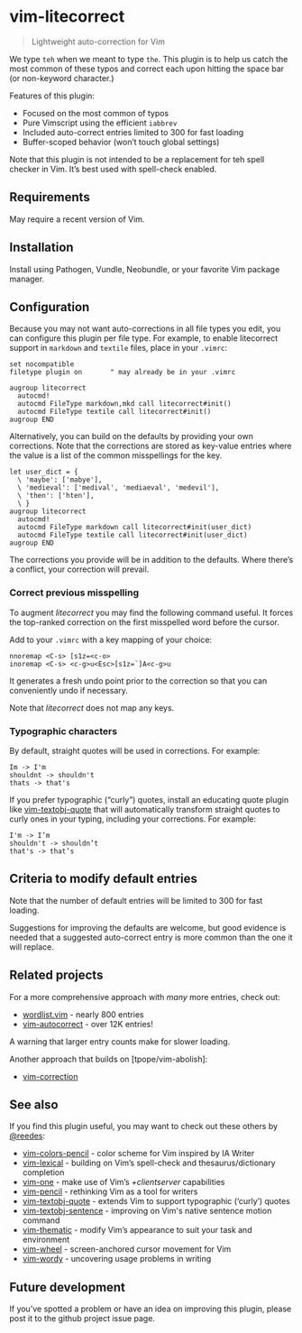 # vim-litecorrect

> Lightweight auto-correction for Vim

We type `teh` when we meant to type `the`. This plugin is to help us catch
the most common of these typos and correct each upon hitting the space bar
(or non-keyword character.)

Features of this plugin:

* Focused on the most common of typos
* Pure Vimscript using the efficient `iabbrev`
* Included auto-correct entries limited to 300 for fast loading
* Buffer-scoped behavior (won’t touch global settings)

Note that this plugin is not intended to be a replacement for teh spell
checker in Vim. It’s best used with spell-check enabled.

## Requirements

May require a recent version of Vim.

## Installation

Install using Pathogen, Vundle, Neobundle, or your favorite Vim package
manager.

## Configuration

Because you may not want auto-corrections in all file types you edit, you can
configure this plugin per file type. For example, to enable litecorrect support
in `markdown` and `textile` files, place in your `.vimrc`:

  ```vim
  set nocompatible
  filetype plugin on       " may already be in your .vimrc

  augroup litecorrect
    autocmd!
    autocmd FileType markdown,mkd call litecorrect#init()
    autocmd FileType textile call litecorrect#init()
  augroup END
  ```

Alternatively, you can build on the defaults by providing your own
corrections. Note that the corrections are stored as key-value entries
where the value is a list of the common misspellings for the key.

  ```
  let user_dict = {
    \ 'maybe': ['mabye'],
    \ 'medieval': ['medival', 'mediaeval', 'medevil'],
    \ 'then': ['hten'],
    \ }
  augroup litecorrect
    autocmd!
    autocmd FileType markdown call litecorrect#init(user_dict)
    autocmd FileType textile call litecorrect#init(user_dict)
  augroup END
  ```

The corrections you provide will be in addition to the defaults. Where
there’s a conflict, your correction will prevail.

### Correct previous misspelling

To augment _litecorrect_ you may find the following command useful.
It forces the top-ranked correction on the first misspelled word 
before the cursor. 

Add to your `.vimrc` with a key mapping of your choice:

```vim
nnoremap <C-s> [s1z=<c-o>
inoremap <C-s> <c-g>u<Esc>[s1z=`]A<c-g>u
```

It generates a fresh undo point prior to the correction so 
that you can conveniently undo if necessary.

Note that _litecorrect_ does not map any keys.

### Typographic characters

By default, straight quotes will be used in corrections. For example:

```
Im -> I'm
shouldnt -> shouldn't
thats -> that's
```

If you prefer typographic (“curly”) quotes, install an educating quote plugin
like [vim-textobj-quote][qu] that will automatically transform straight quotes
to curly ones in your typing, including your corrections. For example:

```
I'm -> I’m
shouldn't -> shouldn’t
that's -> that’s
```

## Criteria to modify default entries

Note that the number of default entries will be limited to 300 for fast
loading.

Suggestions for improving the defaults are welcome, but good evidence is
needed that a suggested auto-correct entry is more common than the one it
will replace.

## Related projects

For a more comprehensive approach with _many_ more entries, check out:

* [wordlist.vim](https://github.com/vim-scripts/wordlist.vim) - nearly 800 entries
* [vim-autocorrect](https://github.com/panozzaj/vim-autocorrect) - over 12K entries!

A warning that larger entry counts make for slower loading.

Another approach that builds on [tpope/vim-abolish]:

* [vim-correction](https://github.com/jdelkins/vim-correction)

## See also

If you find this plugin useful, you may want to check out these others by
[@reedes][re]:

* [vim-colors-pencil][cp] - color scheme for Vim inspired by IA Writer
* [vim-lexical][lx] - building on Vim’s spell-check and thesaurus/dictionary completion
* [vim-one][vo] - make use of Vim’s _+clientserver_ capabilities
* [vim-pencil][pn] - rethinking Vim as a tool for writers
* [vim-textobj-quote][qu] - extends Vim to support typographic (‘curly’) quotes
* [vim-textobj-sentence][ts] - improving on Vim's native sentence motion command
* [vim-thematic][th] - modify Vim’s appearance to suit your task and environment
* [vim-wheel][wh] - screen-anchored cursor movement for Vim
* [vim-wordy][wo] - uncovering usage problems in writing

[re]: http://github.com/reedes
[cp]: http://github.com/reedes/vim-colors-pencil
[lx]: http://github.com/reedes/vim-lexical
[vo]: http://github.com/reedes/vim-one
[pn]: http://github.com/reedes/vim-pencil
[ts]: http://github.com/reedes/vim-textobj-sentence
[qu]: http://github.com/reedes/vim-textobj-quote
[th]: http://github.com/reedes/vim-thematic
[wh]: http://github.com/reedes/vim-wheel
[wo]: http://github.com/reedes/vim-wordy

## Future development

If you’ve spotted a problem or have an idea on improving this plugin,
please post it to the github project issue page.

